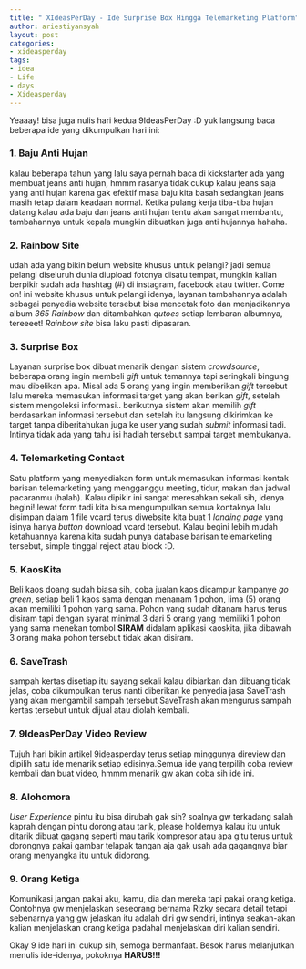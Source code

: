 ```yaml
---
title: " XIdeasPerDay - Ide Surprise Box Hingga Telemarketing Platform"
author: ariestiyansyah
layout: post
categories:
- xideasperday
tags:
- idea
- Life
- days
- Xideasperday
---
```


Yeaaay! bisa juga nulis hari kedua 9IdeasPerDay :D yuk langsung baca beberapa ide yang dikumpulkan hari ini:


### 1. Baju Anti Hujan

kalau beberapa tahun yang lalu saya pernah baca di kickstarter ada yang membuat jeans anti hujan, hmmm rasanya tidak cukup kalau jeans saja yang anti hujan karena gak efektif masa baju kita basah sedangkan jeans masih tetap dalam keadaan normal. Ketika pulang kerja tiba-tiba hujan datang kalau ada baju dan jeans anti hujan tentu akan sangat membantu, tambahannya untuk kepala mungkin dibuatkan juga anti hujannya hahaha.

### 2. Rainbow Site

udah ada yang bikin belum website khusus untuk pelangi? jadi semua pelangi diseluruh dunia diupload fotonya disatu tempat, mungkin kalian berpikir sudah ada hashtag (#) di instagram, facebook atau twitter. Come on! ini website khusus untuk pelangi idenya, layanan tambahannya adalah sebagai penyedia website tersebut bisa mencetak foto dan menjadikannya album *365 Rainbow* dan ditambahkan *qutoes* setiap lembaran albumnya, tereeeet!  *Rainbow site* bisa laku pasti dipasaran.

### 3. Surprise Box

 Layanan surprise box dibuat menarik dengan sistem *crowdsource*, beberapa orang ingin membeli *gift* untuk temannya tapi seringkali bingung mau dibelikan apa. Misal ada 5 orang yang ingin memberikan *gift* tersebut lalu mereka memasukan informasi target yang akan berikan *gift*, setelah sistem mengoleksi informasi.. berikutnya sistem akan memilih *gift* berdasarkan informasi tersebut dan setelah itu langsung dikirimkan ke target tanpa diberitahukan juga ke user yang sudah *submit* informasi tadi. Intinya tidak ada yang tahu isi hadiah tersebut sampai target membukanya.

### 4. Telemarketing Contact

Satu platform yang menyediakan form untuk memasukan informasi kontak barisan telemarketing yang mengganggu meeting, tidur, makan dan jadwal pacaranmu (halah). Kalau dipikir ini sangat meresahkan sekali sih, idenya begini! lewat form tadi kita bisa mengumpulkan semua kontaknya lalu disimpan dalam 1 file vcard terus diwebsite kita buat 1 *landing page* yang isinya hanya *button* download vcard tersebut. Kalau begini lebih mudah ketahuannya karena kita sudah punya database barisan telemarketing tersebut, simple tinggal reject atau block :D.

### 5. KaosKita

Beli kaos doang sudah biasa sih, coba jualan kaos dicampur kampanye *go green*, setiap beli 1 kaos sama dengan menanam 1 pohon, lima (5) orang akan memiliki 1 pohon yang sama. Pohon yang sudah ditanam harus terus disiram tapi dengan syarat minimal 3 dari 5 orang yang memiliki 1 pohon yang sama menekan tombol **SIRAM** didalam aplikasi kaoskita, jika dibawah 3 orang maka pohon tersebut tidak akan disiram.

### 6. SaveTrash

sampah kertas disetiap itu sayang sekali kalau dibiarkan dan dibuang tidak jelas, coba dikumpulkan terus nanti diberikan ke penyedia jasa SaveTrash yang akan mengambil sampah tersebut SaveTrash akan mengurus sampah kertas tersebut untuk dijual atau diolah kembali.

### 7.  9IdeasPerDay Video Review

Tujuh hari bikin artikel 9ideasperday terus setiap minggunya direview dan dipilih satu ide menarik setiap edisinya.Semua ide yang terpilih coba review kembali dan buat video, hmmm menarik gw akan coba sih ide ini.

### 8. Alohomora


*User Experience* pintu itu bisa dirubah gak sih? soalnya gw terkadang salah kaprah dengan pintu dorong atau tarik, please holdernya kalau itu untuk ditarik dibuat gagang seperti mau tarik kompresor atau apa gitu terus untuk dorongnya pakai gambar telapak tangan aja gak usah ada gagangnya biar orang menyangka itu untuk didorong.

### 9. Orang Ketiga

Komunikasi jangan pakai aku, kamu, dia dan mereka tapi pakai orang ketiga. Contohnya gw menjelaskan seseorang bernama Rizky secara detail tetapi sebenarnya yang gw jelaskan itu adalah diri gw sendiri, intinya seakan-akan kalian menjelaskan orang ketiga padahal menjelaskan diri kalian sendiri.


Okay 9 ide hari ini cukup sih, semoga bermanfaat. Besok harus melanjutkan menulis ide-idenya, pokoknya **HARUS!!!**
